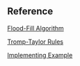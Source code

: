## Reference

[Flood-Fill Algorithm](https://www.geeksforgeeks.org/flood-fill-algorithm-implement-fill-paint/)

[Tromp-Taylor Rules](http://webdocs.cs.ualberta.ca/~hayward/396/hoven/tromptaylor.pdf)

[Implementing Example](https://www.moderndescartes.com/essays/implementing_go/)
